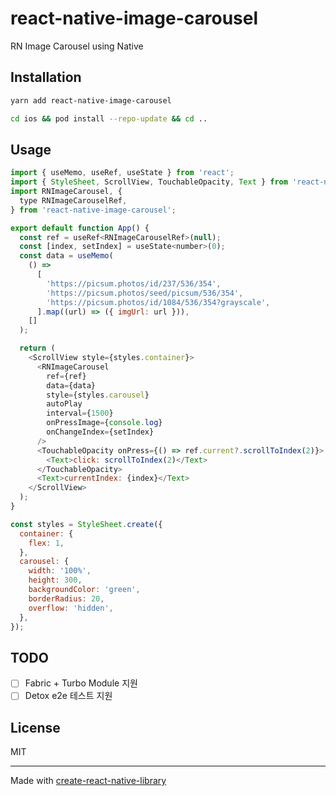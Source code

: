 # react-native-image-carousel

RN Image Carousel using Native

## Installation

```sh
yarn add react-native-image-carousel

cd ios && pod install --repo-update && cd ..
```

## Usage


```js
import { useMemo, useRef, useState } from 'react';
import { StyleSheet, ScrollView, TouchableOpacity, Text } from 'react-native';
import RNImageCarousel, {
  type RNImageCarouselRef,
} from 'react-native-image-carousel';

export default function App() {
  const ref = useRef<RNImageCarouselRef>(null);
  const [index, setIndex] = useState<number>(0);
  const data = useMemo(
    () =>
      [
        'https://picsum.photos/id/237/536/354',
        'https://picsum.photos/seed/picsum/536/354',
        'https://picsum.photos/id/1084/536/354?grayscale',
      ].map((url) => ({ imgUrl: url })),
    []
  );

  return (
    <ScrollView style={styles.container}>
      <RNImageCarousel
        ref={ref}
        data={data}
        style={styles.carousel}
        autoPlay
        interval={1500}
        onPressImage={console.log}
        onChangeIndex={setIndex}
      />
      <TouchableOpacity onPress={() => ref.current?.scrollToIndex(2)}>
        <Text>click: scrollToIndex(2)</Text>
      </TouchableOpacity>
      <Text>currentIndex: {index}</Text>
    </ScrollView>
  );
}

const styles = StyleSheet.create({
  container: {
    flex: 1,
  },
  carousel: {
    width: '100%',
    height: 300,
    backgroundColor: 'green',
    borderRadius: 20,
    overflow: 'hidden',
  },
});
```


## TODO

- [ ] Fabric + Turbo Module 지원
- [ ] Detox e2e 테스트 지원

## License

MIT

---

Made with [create-react-native-library](https://github.com/callstack/react-native-builder-bob)
